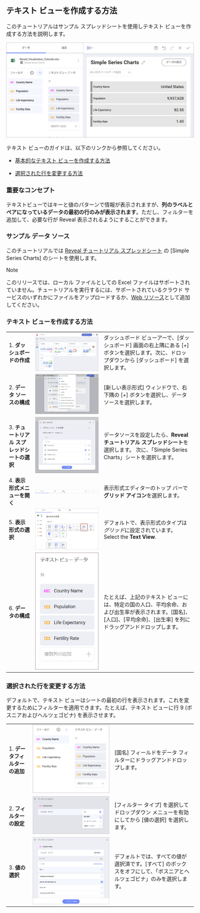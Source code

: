 ## テキスト ビューを作成する方法

このチュートリアルはサンプル スプレッドシートを使用しテキスト ビューを作成する方法を説明します。

![TextViewSample\_All](images/TextViewSample_All.png)

テキスト ビューのガイドは、以下のリンクから参照してください。

  - [基本的なテキスト ビューを作成する方法](#creating-text-view)

  - [選択された行を変更する方法](#changing-selected-row)

### 重要なコンセプト

テキストビューではキーと値のパターンで情報が表示されますが、**列のラベルとペアになっているデータの最初の行のみが表示されます**。ただし、フィルターを追加して、必要な行が Reveal 表示されるようにすることができます。

### サンプル データ ソース

このチュートリアルでは [Reveal チュートリアル スプレッドシート](http://download.infragistics.com/reportplus/help/samples/Reveal_Visualization_Tutorials.xlsx) の [Simple Series Charts] のシートを使用します。

>[!NOTE]
>このリリースでは、ローカル ファイルとしての Excel ファイルはサポートされていません。チュートリアルを実行するには、サポートされているクラウド サービスのいずれかにファイルをアップロードするか、[Web リソース](datasources/supported-data-sources/web-resource.html)として追加してください。

<a name='creating-text-view'></a>
### テキスト ビューを作成する方法

|                                          |                                                                                                                   |                                                                                                                                                                                                                         |
| ---------------------------------------- | ----------------------------------------------------------------------------------------------------------------- | ----------------------------------------------------------------------------------------------------------------------------------------------------------------------------------------------------------------------- |
| 1\. **ダッシュボードの作成**               | ![Tutorials-Create-New-Dashboard](images/Tutorials-Create-New-Dashboard.png)                                      | ダッシュボード ビューアーで、[ダッシュボード] 画面の右上隅にある [+] ボタンを選択します。次に、ドロップダウンから [ダッシュボード] を選択します。                                                                    |
| 2\. **データ ソースの構成**       | ![Tutorials-Select-Data-Source](images/Tutorials-Select-Data-Source.png)                                          | [新しい表示形式] ウィンドウで、右下隅の [+] ボタンを選択し、データソースを選択します。                                                                                                         |
| 3\. **チュートリアル スプレッドシートの選択** | ![Tutorials-Select-Simple-Series-Charts-Spreadshee](images/Tutorials-Select-Simple-Series-Charts-Spreadsheet.png) | データソースを設定したら、**Reveal チュートリアル スプレッドシート**を選択します。 次に、「Simple Series Charts」シートを選択します。                                                                                        |
| 4\. **表示形式メニューを開く**     | ![Tutorials-Select-Change-Visualization](images/Tutorials-Select-Change-Visualization.png)                        | 表示形式エディターのトップ バーで**グリッド アイコン**を選択します。                                                                                                                                                   |
| 5\. **表示形式の選択**        | ![Tutorials-Charts-Select-Text-View](images/Tutorials-Charts-Select-Text-View.png)                                | デフォルトで、表示形式のタイプは*グリッド*に設定されています。 Select the **Text View**.                                                                                                                                     |
| 6\. **データの構成**               | ![Tutorials-TextView-Organizing-Data](images/Tutorials-TextView-Organizing-Data.png)                              | たとえば、上記のテキスト ビューには、特定の国の人口、平均余命、および出生率が表示されます。[国名]、[人口]、[平均余命]、[出生率] を列にドラッグアンドドロップします。 |

<a name='changing-selected-row'></a>
### 選択された行を変更する方法

デフォルトで、テキスト ビューはシートの最初の行を表示されます。これを変更するためにフィルターを適用できます。たとえば、テキスト ビューに行 9 (ボスニアおよびヘルツェゴビナ) を表示させます。

|                           |                                                                       |                                                                                                                                            |
| ------------------------- | --------------------------------------------------------------------- | ------------------------------------------------------------------------------------------------------------------------------------------ |
| 1\. **データフィルターの追加** | ![SelectFieldTextView\_All](images/SelectFieldTextView_All.png)       | [国名] フィールドをデータ フィルターにドラッグアンドドロップします。                                                                                  |
| 2\. **フィルターの設定**   | ![SelectedValuesTextView\_All](images/SelectedValuesTextView_All.png) | [フィルター タイプ] を選択してドロップダウン メニューを有効にしてから [値の選択] を選択します。                                                       |
| 3\. **値の選択** | ![SelectValueTextView2\_All](images/SelectValueTextView2_All.png)     | デフォルトでは、すべての値が選択済です。[すべて] のボックスをオフにして、「ボスニアとヘルツェゴビナ」のみを選択します。 |
